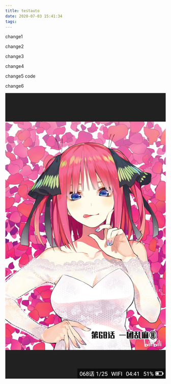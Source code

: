 ```yaml
---
title: testauto
date: 2020-07-03 15:41:34
tags:
---
```




change1


change2




change3

change4



change5 code



change6

![Screenshot_2019-03-10-04-41-19-886_com.bilibili.c](testauto/Screenshot_2019-03-10-04-41-19-886_com.bilibili.c.png)